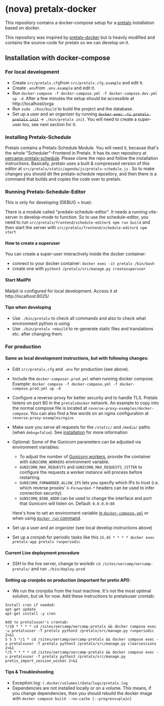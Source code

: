 # (nova) pretalx-docker

This repository contains a docker-compose setup for a [pretalx](https://github.com/pretalx/pretalx) installation based on docker.

This repository was inspired by [pretalx-docker](https://github.com/pretalx/pretalx-docker) but is heavily modified and
contains the source-code for pretalx so we can develop on it.

## Installation with docker-compose

### For local development

* Create ``src/pretalx.cfg``from ``src/pretalx.cfg.example`` and edit it.
* Create ``.env``from ``.env.example`` and edit it.
* Run ``docker-compose -f docker-compose.yml -f docker-compose.dev.yml up -d``. After a few minutes the setup should be accessible at http://localhost/orga
* Run ``sudo ./bin/build`` to build the project and the database.
* Set up a user and an organizer by running ~~``docker exec -ti pretalx pretalx init``~~ -> ``./bin/pretalx init``. You will need to create a super-user too, see next section for it.

### Installing Pretalx-Schedule

Pretalx contains a Pretalx-Schedule Module. You will need it, because that's the whole "Scheduler"-Frontend in Pretalx.
It has its own repository at [oercamp-pretalx-schedule](https://github.com/novagmbh/oercamp-pretalx-schedule).
Please clone the repo and follow the installation instructions.
Basically, pretalx uses a built & compressed version of this editor at ``src/pretalx/static/agenda/js/pretalx-schedule.js`` . So to make changes
you should dit the pretalx-schedule repository, and then there is a command that builds and copies the code over to pretalx.

### Running Pretalx-Schedule-Editor

This is only for developing (DEBUG = true):

There is a module called "predalx-schedule-editor". It needs a running vite-server in develop-mode to function.
So to use the schedule-editor, you need to run ``src/pretalx/frontend/schedule-editor$ npm run build`` and then start the server with ``src/pretalx/frontend/schedule-editor$ npm start``


#### How to create a superuser

You can create a super-user interactively inside the docker container:
* connect to your docker container: ``docker exec -it pretalx /bin/bash``
* create one with ``python3 /pretalx/src/manage.py createsuperuser``

#### Start MailPit

Mailpit is configured for local development. Access it at http://localhost:8025/


#### Tips when developing

* Use ``./bin/pretalx`` to check all commands and also to check what environment python is using
* Use ``./bin/pretalx rebuild`` to re-generate static files and translations etc. after changing them.

### For production

#### Same as local development instructions, but with following changes:

* Edit ``src/pretalx.cfg`` and ``.env`` for production (see above).
* Include the ``docker-composer.prod.yml`` when running docker compose.
  Example: ``docker compose -f docker-compose.yml -f docker-compose.prod.yml up -d``


* Configure a reverse-proxy for better security and to handle TLS. Pretalx listens on port 80 in the ``pretalxdocker``
  network. An example to copy into the normal compose file is located at ``reverse-proxy-examples/docker-compose``.
  You can also find a few words on an nginx configuration at ``reverse-proxy-examples/nginx``

* Make sure you serve all requests for the `/static/` and `/media/` paths (when `debug=false`). See [installation](https://docs.pretalx.org/administrator/installation/#step-7-ssl) for more information

* Optional: Some of the Gunicorn parameters can be adjusted via environment viariables:
  * To adjust the number of [Gunicorn workers](https://docs.gunicorn.org/en/stable/settings.html#workers), provide
  the container with `GUNICORN_WORKERS` environment variable.
  * `GUNICORN_MAX_REQUESTS` and `GUNICORN_MAX_REQUESTS_JITTER` to configure the requests a worker instance will process before restarting.
  * `GUNICORN_FORWARDED_ALLOW_IPS` lets you specify which IPs to trust (i.e. which reverse proxies' `X-Forwarded-*` headers can be used to infer connection security).
  * `GUNICORN_BIND_ADDR` can be used to change the interface and port that Gunicorn will listen on. Default: `0.0.0.0:80`

  Here's how to set an environment variable [in
  `docker-compose.yml`](https://docs.docker.com/compose/environment-variables/set-environment-variables/)
  or when using [`docker run` command](https://docs.docker.com/engine/reference/run/#env-environment-variables).
* Set up a user and an organizer (see local develop instructions above)
* Set up a cronjob for periodic tasks like this ``15,45 * * * * docker exec pretalx-app pretalx runperiodic``

#### Current Live deployment procedure

* SSH to the live server, change to workdir ``cd /sites/oercamp/oercamp-pretalx/`` and run ``./bin/deploy-prod``

#### Setting up cronjobs on production (important for pretix API):

* We run the cronjobs from the host machine. It's not the most optimal solution, but ok for now. Add these instructions to pretalxuser crontab:

```
Install cron if needed:
apt-get update
apt-get install -y cron

Add to pretalxuser's crontab:
*/10 * * * * cd /sites/oercamp/oercamp-pretalx && docker compose exec -u pretalxuser -T pretalx python3 /pretalx/src/manage.py runperiodic 2>&1
5 5 5 */1 * cd /sites/oercamp/oercamp-pretalx && docker compose exec -u pretalxuser -T pretalx python3 /pretalx/src/manage.py clearsessions 2>&1
*/5 * * * * cd /sites/oercamp/oercamp-pretalx && docker compose exec -u pretalxuser -T pretalx python3 /pretalx/src/manage.py pretix_import_session_wishes 2>&1
```

#### Tips & Troubleshooting

* Exception log: ``(.docker/volumes)/data/logs/pretalx.log``
* Dependencies are not installed locally or on a volume. This means, if you change dependencies, then you should rebuild the docker image with ``docker compose build --no-cache [--progress=plain]``
